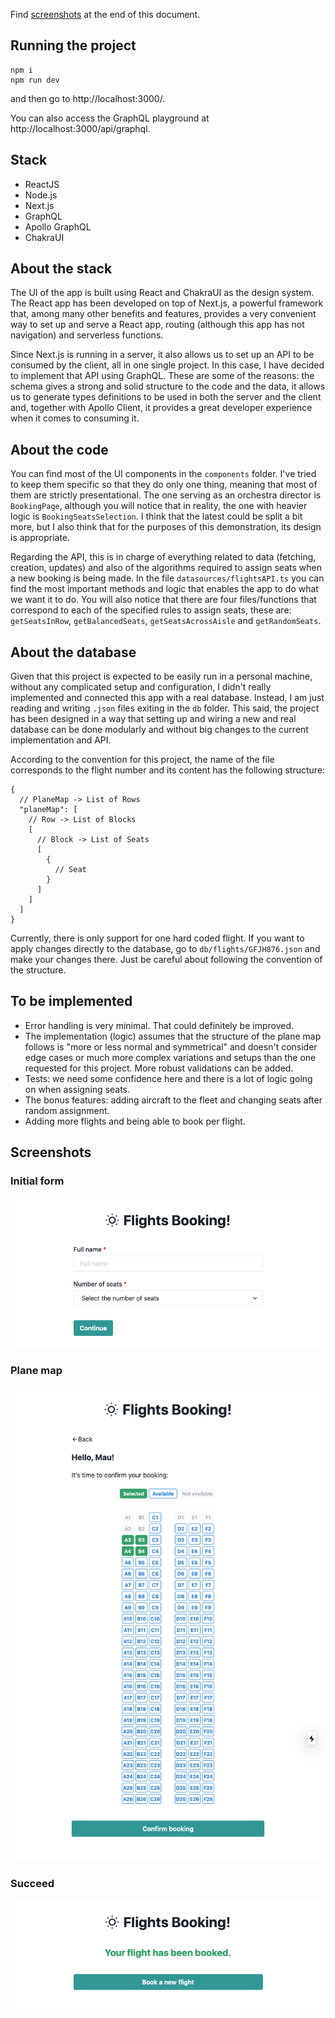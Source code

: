Find [screenshots](#screenshots) at the end of this document.

## Running the project

```
npm i
npm run dev
```

and then go to http://localhost:3000/.

You can also access the GraphQL playground at http://localhost:3000/api/graphql.

## Stack

- ReactJS
- Node.js
- Next.js
- GraphQL
- Apollo GraphQL
- ChakraUI

## About the stack

The UI of the app is built using React and ChakraUI as the design system. The React app has been developed on top of Next.js, a powerful framework that, among many other benefits and features, provides a very convenient way to set up and serve a React app, routing (although this app has not navigation) and serverless functions.

Since Next.js is running in a server, it also allows us to set up an API to be consumed by the client, all in one single project. In this case, I have decided to implement that API using GraphQL. These are some of the reasons: the schema gives a strong and solid structure to the code and the data, it allows us to generate types definitions to be used in both the server and the client and, together with Apollo Client, it provides a great developer experience when it comes to consuming it.

## About the code

You can find most of the UI components in the `components` folder. I've tried to keep them specific so that they do only one thing, meaning that most of them are strictly presentational. The one serving as an orchestra director is `BookingPage`, although you will notice that in reality, the one with heavier logic is `BookingSeatsSelection`. I think that the latest could be split a bit more, but I also think that for the purposes of this demonstration, its design is appropriate.

Regarding the API, this is in charge of everything related to data (fetching, creation, updates) and also of the algorithms required to assign seats when a new booking is being made. In the file `datasources/flightsAPI.ts` you can find the most important methods and logic that enables the app to do what we want it to do. You will also notice that there are four files/functions that correspond to each of the specified rules to assign seats, these are: `getSeatsInRow`, `getBalancedSeats`, `getSeatsAcrossAisle` and `getRandomSeats`.

## About the database

Given that this project is expected to be easily run in a personal machine, without any complicated setup and configuration, I didn't really implemented and connected this app with a real database. Instead, I am just reading and writing `.json` files exiting in the `db` folder. This said, the project has been designed in a way that setting up and wiring a new and real database can be done modularly and without big changes to the current implementation and API.

According to the convention for this project, the name of the file corresponds to the flight number and its content has the following structure:

```
{
  // PlaneMap -> List of Rows
  "planeMap": [
    // Row -> List of Blocks
    [
      // Block -> List of Seats
      [
        {
          // Seat
        }
      ]
    ]
  ]
}
```

Currently, there is only support for one hard coded flight. If you want to apply changes directly to the database, go to `db/flights/GFJH876.json` and make your changes there. Just be careful about following the convention of the structure.

## To be implemented

- Error handling is very minimal. That could definitely be improved.
- The implementation (logic) assumes that the structure of the plane map follows is "more or less normal and symmetrical" and doesn't consider edge cases or much more complex variations and setups than the one requested for this project. More robust validations can be added.
- Tests: we need some confidence here and there is a lot of logic going on when assigning seats.
- The bonus features: adding aircraft to the fleet and changing seats after random assignment.
- Adding more flights and being able to book per flight.

## <a name="screenshots"></a>Screenshots

### Initial form
![Initial form](https://github.com/maumchaves/flights-booking/blob/master/screenshots/initial-form.png)

### Plane map
![Plane map](https://github.com/maumchaves/flights-booking/blob/master/screenshots/plane-map.png)

### Succeed
![Succeed](https://github.com/maumchaves/flights-booking/blob/master/screenshots/succeed.png)
